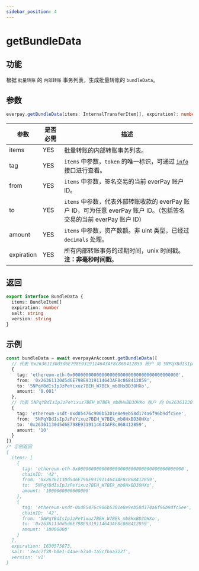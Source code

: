 ```yaml
---
sidebar_position: 4
---
```


# getBundleData

## 功能

根据 `批量转账` 的 `内部转账` 事务列表，生成批量转账的 `bundleData`。

## 参数

```ts
everpay.getBundleData(items: InternalTransferItem[], expiration?: number):BundleData
```

|参数|是否必需|描述|
|---|---|---|
|items|YES| 批量转账的内部转账事务列表。|
|tag|YES| `items` 中参数，`token` 的唯一标识，可通过 [`info`](../basic-api/info.md) 接口进行查看。|
|from|YES|`items` 中参数，签名交易的当前 everPay 账户 ID。|
|to|YES|`items` 中参数，代表外部转账收款的 everPay 账户 ID，可为任意 everPay 账户 ID。（包括签名交易的当前 everPay 账户 ID）|
|amount|YES|`items` 中参数，资产数额。非 uint 类型，已经过 `decimals` 处理。|
|expiration|YES|所有内部转账事务的过期时间，unix 时间戳。**注：非毫秒时间戳**。|

## 返回

```ts
export interface BundleData {
  items: BundleItem[]
  expiration: number
  salt: string
  version: string
}
```

## 示例

```ts
const bundleData = await everpayArAccount.getBundleData([
  // 代表 0x26361130d5d6E798E9319114643AF8c868412859 账户 向 5NPqYBdIsIpJzPeYixuz7BEH_W7BEk_mb8HxBD3OHXo 账户转账 0.001 ETH
  {
    tag: 'ethereum-eth-0x0000000000000000000000000000000000000000',
    from: '0x26361130d5d6E798E9319114643AF8c868412859',
    to: '5NPqYBdIsIpJzPeYixuz7BEH_W7BEk_mb8HxBD3OHXo',
    amount: '0.001'
  },
  // 代表 5NPqYBdIsIpJzPeYixuz7BEH_W7BEk_mb8HxBD3OHXo 账户 向 0x26361130d5d6E798E9319114643AF8c868412859 账户转账 10 USDT
  {
    tag: 'ethereum-usdt-0xd85476c906b5301e8e9eb58d174a6f96b9dfc5ee',
    from: '5NPqYBdIsIpJzPeYixuz7BEH_W7BEk_mb8HxBD3OHXo',
    to: '0x26361130d5d6E798E9319114643AF8c868412859',
    amount: '10'
  }
])
/* 示例返回
{
  items: [
    {
      tag: 'ethereum-eth-0x0000000000000000000000000000000000000000',
      chainID: '42',
      from: '0x26361130d5d6E798E9319114643AF8c868412859',
      to: '5NPqYBdIsIpJzPeYixuz7BEH_W7BEk_mb8HxBD3OHXo',
      amount: '1000000000000000'
    },
    {
      tag: 'ethereum-usdt-0xd85476c906b5301e8e9eb58d174a6f96b9dfc5ee',
      chainID: '42',
      from: '5NPqYBdIsIpJzPeYixuz7BEH_W7BEk_mb8HxBD3OHXo',
      to: '0x26361130d5d6E798E9319114643AF8c868412859',
      amount: '10000000'
    }
  ],
  expiration: 1630575873,
  salt: '3e4c7f38-b0e1-44ae-b3a0-1a5cfbaa322f',
  version: 'v1'
}
```
